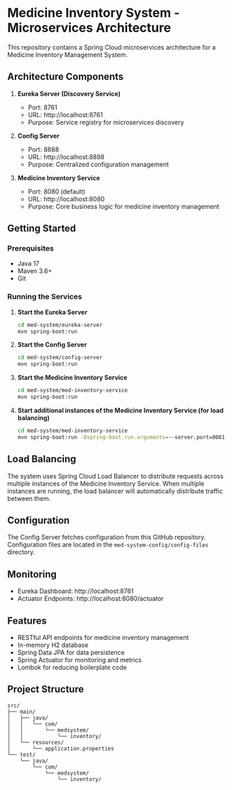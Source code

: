 # Medicine Inventory System - Microservices Architecture

This repository contains a Spring Cloud microservices architecture for a Medicine Inventory Management System.

## Architecture Components

1. **Eureka Server (Discovery Service)**
   - Port: 8761
   - URL: http://localhost:8761
   - Purpose: Service registry for microservices discovery

2. **Config Server**
   - Port: 8888
   - URL: http://localhost:8888
   - Purpose: Centralized configuration management

3. **Medicine Inventory Service**
   - Port: 8080 (default)
   - URL: http://localhost:8080
   - Purpose: Core business logic for medicine inventory management

## Getting Started

### Prerequisites
- Java 17
- Maven 3.6+
- Git

### Running the Services

1. **Start the Eureka Server**
   ```bash
   cd med-system/eureka-server
   mvn spring-boot:run
   ```

2. **Start the Config Server**
   ```bash
   cd med-system/config-server
   mvn spring-boot:run
   ```

3. **Start the Medicine Inventory Service**
   ```bash
   cd med-system/med-inventory-service
   mvn spring-boot:run
   ```

4. **Start additional instances of the Medicine Inventory Service (for load balancing)**
   ```bash
   cd med-system/med-inventory-service
   mvn spring-boot:run -Dspring-boot.run.arguments=--server.port=8081
   ```

## Load Balancing

The system uses Spring Cloud Load Balancer to distribute requests across multiple instances of the Medicine Inventory Service. When multiple instances are running, the load balancer will automatically distribute traffic between them.

## Configuration

The Config Server fetches configuration from this GitHub repository. Configuration files are located in the `med-system-config/config-files` directory.

## Monitoring

- Eureka Dashboard: http://localhost:8761
- Actuator Endpoints: http://localhost:8080/actuator

## Features

- RESTful API endpoints for medicine inventory management
- In-memory H2 database
- Spring Data JPA for data persistence
- Spring Actuator for monitoring and metrics
- Lombok for reducing boilerplate code

## Project Structure

```
src/
├── main/
│   ├── java/
│   │   └── com/
│   │       └── medsystem/
│   │           └── inventory/
│   └── resources/
│       └── application.properties
└── test/
    └── java/
        └── com/
            └── medsystem/
                └── inventory/
``` 